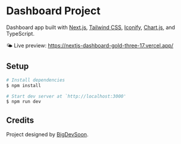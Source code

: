 # Dashboard Project

Dashboard app built with [Next.js](https://nextjs.org/), [Tailwind CSS](https://tailwindcss.nuxtjs.org/), [Iconify](https://github.com/iconify/iconify), [Chart.js](https://react-chartjs-2.js.org/), and TypeScript.

🌤️ Live preview: https://nextjs-dashboard-gold-three-17.vercel.app/

## Setup

```bash
# Install dependencies
$ npm install

# Start dev server at `http://localhost:3000'
$ npm run dev
```

## Credits

Project designed by [BigDevSoon](https://app.bigdevsoon.me/projects/dashboard-34503e10-1d0f-426d-8b32-aac3d985c541).
